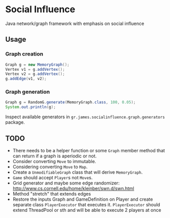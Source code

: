 # Social Influence

Java network/graph framework with emphasis on social influence

## Usage

### Graph creation

```java
Graph g = new MemoryGraph();
Vertex v1 = g.addVertex();
Vertex v2 = g.addVertex();
g.addEdge(v1, v2);
```

### Graph generation

```java
Graph g = RandomG.generate(MemoryGraph.class, 100, 0.05);
System.out.println(g);
```

Inspect available generators in `gr.james.socialinfluence.graph.generators` package.

## TODO

- There needs to be a helper function or some `Graph` member method that can return if a graph is aperiodic or not.
- Consider converting `Move` to immutable.
- Considering converting `Move` to `Map`.
- Create a `UnmodifiableGraph` class that will derive `MemoryGraph`.
- `Game` should accept `Player`s not `Move`s.
- Grid generator and maybe some edge randomizer: http://www.cs.cornell.edu/home/kleinber/swn.d/swn.html
- Method "stretch" that extends edges
- Restore the inputs Graph and GameDefinition on Player and create separate class `PlayerExecutor` that executes it. `PlayerExecutor` should extend ThreadPool or sth and will be able to execute 2 players at once